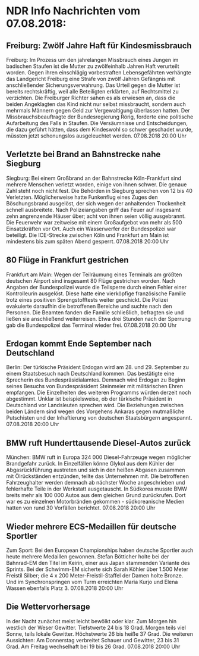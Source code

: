 # NDR Info Nachrichten vom 07.08.2018:


## Freiburg: Zwölf Jahre Haft für Kindesmissbrauch
Freiburg: Im Prozess um den jahrelangen Missbrauch eines Jungen im badischen Staufen ist die Mutter zu zwölfeinhalb Jahren Haft verurteilt worden. Gegen ihren einschlägig vorbestraften Lebensgefährten verhängte das Landgericht Freiburg eine Strafe von zwölf Jahren Gefängnis mit anschließender Sicherungsverwahrung. Das Urteil gegen die Mutter ist bereits rechtskräftig, weil alle Beteiligten erklärten, auf Rechtsmittel zu verzichten. Die Freiburger Richter sahen es als erwiesen an, dass die beiden Angeklagten das Kind nicht nur selbst missbraucht, sondern auch mehrmals Männern gegen Geld zur Vergewaltigung überlassen hatten. Der Missbrauchsbeauftragte der Bundesregierung Rörig, forderte eine politische Aufarbeitung des Falls in Staufen. Die Versäumnisse und Entscheidungen, die dazu geführt hätten, dass dem Kindeswohl so schwer geschadet wurde, müssten jetzt schonungslos ausgeleuchtet werden. 07.08.2018 20:00 Uhr 

## Verletzte bei Brand an Bahnstrecke nahe Siegburg
Siegburg: Bei einem Großbrand an der Bahnstrecke Köln-Frankfurt sind mehrere Menschen verletzt worden, einige von ihnen schwer. Die genaue Zahl steht noch nicht fest. Die Behörden in Siegburg sprechen von 12 bis 40 Verletzten. Möglicherweise hatte Funkenflug eines Zuges den Böschungsbrand ausgelöst, der sich wegen der anhaltenden Trockenheit schnell ausbreitete. Nach Polizeiangaben griff das Feuer auf insgesamt zehn angrenzende Häuser über; acht von ihnen seien völlig ausgebrannt. Die Feuerwehr war zeitweise mit einem Großaufgebot von mehr als 500 Einsatzkräften vor Ort. Auch ein Wasserwerfer der Bundespolizei war beteiligt. Die ICE-Strecke zwischen Köln und Frankfurt am Main ist mindestens bis zum späten Abend gesperrt. 07.08.2018 20:00 Uhr 

## 80 Flüge in Frankfurt gestrichen
Frankfurt am Main: Wegen der Teilräumung eines Terminals am größten deutschen Airport sind insgesamt 80 Flüge gestrichen worden. Nach Angaben der Bundespolizei wurde die Teilsperre durch einen Fehler einer Kontrolleurin ausgelöst. Diese hatte eine vierköpfige französische Familie trotz eines positiven Sprengstofftests weiter geschickt. Die Polizei evakuierte daraufhin die betroffenen Bereiche und suchte nach den Personen. Die Beamten fanden die Familie schließlich, befragten sie und ließen sie anschließend weiterreisen. Etwa drei Stunden nach der Sperrung gab die Bundespolizei das Terminal wieder frei. 07.08.2018 20:00 Uhr 

## Erdogan kommt Ende September nach Deutschland
Berlin: Der türkische Präsident Erdogan wird am 28. und 29. September zu einem Staatsbesuch nach Deutschland kommen. Das bestätigte eine Sprecherin des Bundespräsidialamtes. Demnach wird Erdogan zu Beginn seines Besuchs von Bundespräsident Steinmeier mit militärischen Ehren empfangen. Die Einzelheiten des weiteren Programms würden derzeit noch abgestimmt. Unklar ist beispielsweise, ob der türkische Präsident in Deutschland vor Landsleuten sprechen wird. Die Beziehungen zwischen beiden Ländern sind wegen des Vorgehens Ankaras gegen mutmaßliche Putschisten und der Inhaftierung von deutschen Staatsbürgern angespannt. 07.08.2018 20:00 Uhr 

## BMW ruft Hunderttausende Diesel-Autos zurück
München: BMW ruft in Europa 324 000 Diesel-Fahrzeuge wegen möglicher Brandgefahr zurück. In Einzelfällen könne Glykol aus dem Kühler der Abgasrückführung austreten und sich in den heißen Abgasen zusammen mit Ölrückständen entzünden, teilte das Unternehmen mit. Die betroffenen Fahrzeughalter werden demnach ab nächster Woche angeschrieben und fehlerhafte Teile in der Werkstatt ausgetauscht. In Südkorea musste BMW breits mehr als 100 000 Autos aus dem gleichen Grund zurückrufen. Dort war es zu einzelnen Motorbränden gekommen - südkoreanische Medien hatten von rund 30 Vorfällen berichtet. 07.08.2018 20:00 Uhr 

## Wieder mehrere ECS-Medaillen für deutsche Sportler
Zum Sport: Bei den European Championships haben deutsche Sportler auch heute mehrere Medaillen gewonnen. Stefan Bötticher holte bei der Bahnrad-EM den Titel im Keirin, einer aus Japan stammenden Variante des Sprints. Bei der Schwimm-EM sicherte sich Sarah Köhler über 1.500 Meter Freistil Silber; die 4 x 200 Meter-Freistil-Staffel der Damen holte Bronze. Und im Synchronspringen vom Turm erreichten Maria Kurjo und Elena Wassen ebenfalls Platz 3. 07.08.2018 20:00 Uhr 

## Die Wettervorhersage
In der Nacht zunächst meist leicht bewölkt oder klar. Zum Morgen hin westlich der Weser Gewitter. Tiefstwerte 24 bis 18 Grad. Morgen teils viel Sonne, teils lokale Gewitter. Höchstwerte 26 bis heiße 37 Grad. Die weiteren Aussichten: Am Donnerstag verbreitet Schauer und Gewitter, 23 bis 31 Grad. Am Freitag wechselhaft bei 19 bis 26 Grad. 07.08.2018 20:00 Uhr 
